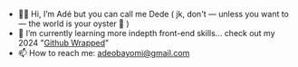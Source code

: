 - 👋🏿 Hi, I’m Adé but you can call me Dede ( jk, don't — unless you want to — the world is your oyster 🤠 )
- 🌱 I’m currently learning more indepth front-end skills... check out my 2024 "[Github Wrapped](https://git-wrapped.com/profiles/Elapache98)"
- 📫 How to reach me: adeobayomi@gmail.com
<!---
Elapache98/Elapache98 is a ✨ special ✨ repository because its `README.md` (this file) appears on your GitHub profile.
You can click the Preview link to take a look at your changes.
--->

